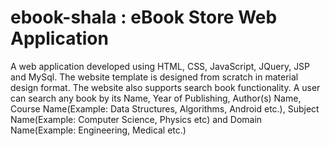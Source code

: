 # ebook-shala : eBook Store Web Application
A web application developed using HTML, CSS, JavaScript, JQuery, JSP and MySql. 
The website template is designed from scratch in material design format.
The website also supports search book functionality. A user can search any book by its Name, Year of Publishing, Author(s) Name, Course Name(Example: Data Structures, Algorithms, Android etc.), Subject Name(Example: Computer Science, Physics etc) and Domain Name(Example: Engineering, Medical etc.)

